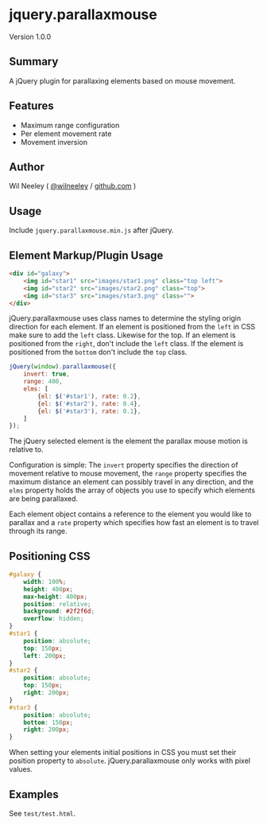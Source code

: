 # jquery.parallaxmouse

Version 1.0.0

## Summary

A jQuery plugin for parallaxing elements based on mouse movement.

## Features

* Maximum range configuration
* Per element movement rate
* Movement inversion

## Author

Wil Neeley ( [@wilneeley](http://twitter.com/wilneeley) / [github.com](https://github.com/Xaxis) )

## Usage

Include `jquery.parallaxmouse.min.js` after jQuery.

## Element Markup/Plugin Usage

```html
<div id="galaxy">
    <img id="star1" src="images/star1.png" class="top left">
    <img id="star2" src="images/star2.png" class="top">
    <img id="star3" src="images/star3.png" class="">
</div>
```

jQuery.parallaxmouse uses class names to determine the styling origin direction for each element. If an element is 
positioned from the `left` in CSS make sure to add the `left` class. Likewise for the top. If an element is positioned
from the `right`, don't include the `left` class. If the element is positioned from the `bottom` don't include the `top`
class.

```javascript
jQuery(window).parallaxmouse({
    invert: true,
    range: 400,
    elms: [
        {el: $('#star1'), rate: 0.2},
        {el: $('#star2'), rate: 0.4},
        {el: $('#star3'), rate: 0.1},
    ]
});
```

The jQuery selected element is the element the parallax mouse motion is relative to.

Configuration is simple: The `invert` property specifies the direction of movement relative to mouse movement, the
`range` property specifies the maximum distance an element can possibly travel in any direction, and the `elms` property
holds the array of objects you use to specify which elements are being parallaxed. 

Each element object contains a reference to the element you would like to parallax and a `rate` property which specifies
how fast an element is to travel through its range.

## Positioning CSS

```css
#galaxy {
    width: 100%;
    height: 400px;
    max-height: 400px;
    position: relative;
    background: #2f2f6d;
    overflow: hidden;
}
#star1 {
    position: absolute;
    top: 150px;
    left: 200px;
}
#star2 {
    position: absolute;
    top: 150px;
    right: 200px;
}
#star3 {
    position: absolute;
    bottom: 150px;
    right: 200px;
}
```

When setting your elements initial positions in CSS you must set their position property to `absolute`. 
jQuery.parallaxmouse only works with pixel values.


## Examples

See `test/test.html`.
